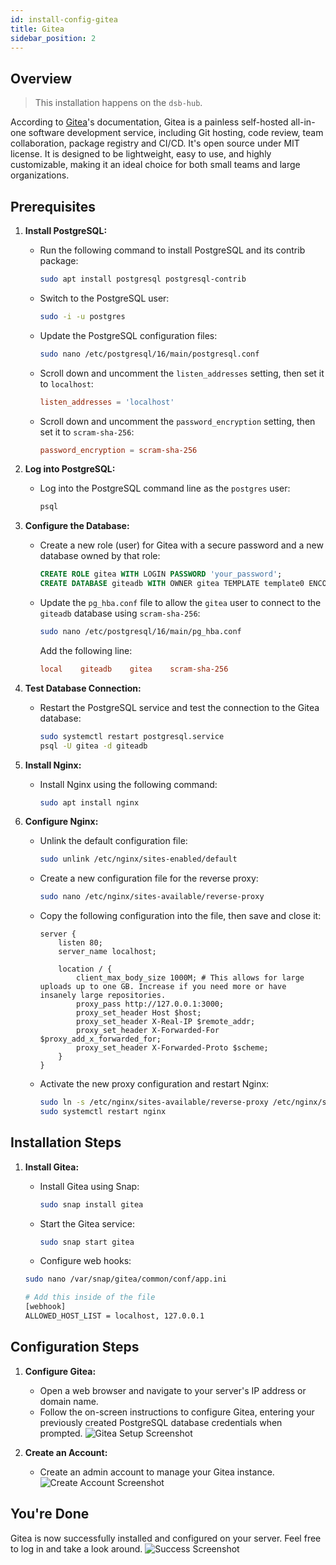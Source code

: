 ```yaml
---
id: install-config-gitea
title: Gitea
sidebar_position: 2
---
```


## Overview

> This installation happens on the `dsb-hub`.

According to [Gitea]'s documentation, Gitea is a painless self-hosted all-in-one software development service, including Git hosting, code review, team collaboration, package registry and CI/CD. It's open source under MIT license. It is designed to be lightweight, easy to use, and highly customizable, making it an ideal choice for both small teams and large organizations.

## Prerequisites

1. **Install PostgreSQL:**
   - Run the following command to install PostgreSQL and its contrib package:

     ```bash
     sudo apt install postgresql postgresql-contrib
     ```

   - Switch to the PostgreSQL user:

     ```bash
     sudo -i -u postgres
     ```

   - Update the PostgreSQL configuration files:

     ```bash
     sudo nano /etc/postgresql/16/main/postgresql.conf
     ```

   - Scroll down and uncomment the `listen_addresses` setting, then set it to `localhost`:

     ```conf
     listen_addresses = 'localhost'
     ```

   - Scroll down and uncomment the `password_encryption` setting, then set it to `scram-sha-256`:

     ```conf
     password_encryption = scram-sha-256
     ```

2. **Log into PostgreSQL:**
   - Log into the PostgreSQL command line as the `postgres` user:

     ```bash
     psql
     ```

3. **Configure the Database:**
   - Create a new role (user) for Gitea with a secure password and a new database owned by that role:

     ```sql
     CREATE ROLE gitea WITH LOGIN PASSWORD 'your_password';
     CREATE DATABASE giteadb WITH OWNER gitea TEMPLATE template0 ENCODING 'UTF8' LC_COLLATE 'en_US.UTF-8' LC_CTYPE 'en_US.UTF-8';
     ```

   - Update the `pg_hba.conf` file to allow the `gitea` user to connect to the `giteadb` database using `scram-sha-256`:

     ```bash
     sudo nano /etc/postgresql/16/main/pg_hba.conf
     ```

     Add the following line:

     ```conf
     local    giteadb    gitea    scram-sha-256
     ```

4. **Test Database Connection:**
   - Restart the PostgreSQL service and test the connection to the Gitea database:

     ```bash
     sudo systemctl restart postgresql.service
     psql -U gitea -d giteadb
     ```

5. **Install Nginx:**
   - Install Nginx using the following command:

     ```bash
     sudo apt install nginx
     ```

6. **Configure Nginx:**
   - Unlink the default configuration file:

     ```bash
     sudo unlink /etc/nginx/sites-enabled/default
     ```

   - Create a new configuration file for the reverse proxy:

     ```bash
     sudo nano /etc/nginx/sites-available/reverse-proxy
     ```

   - Copy the following configuration into the file, then save and close it:

     ```nginx
     server {
         listen 80;
         server_name localhost;

         location / {
             client_max_body_size 1000M; # This allows for large uploads up to one GB. Increase if you need more or have insanely large repositories.
             proxy_pass http://127.0.0.1:3000;
             proxy_set_header Host $host;
             proxy_set_header X-Real-IP $remote_addr;
             proxy_set_header X-Forwarded-For $proxy_add_x_forwarded_for;
             proxy_set_header X-Forwarded-Proto $scheme;
         }
     }
     ```

   - Activate the new proxy configuration and restart Nginx:

     ```bash
     sudo ln -s /etc/nginx/sites-available/reverse-proxy /etc/nginx/sites-enabled/
     sudo systemctl restart nginx
     ```

## Installation Steps

1. **Install Gitea:**
   - Install Gitea using Snap:

     ```bash
     sudo snap install gitea
     ```

   - Start the Gitea service:

     ```bash
     sudo snap start gitea
     ```

   - Configure web hooks:

   ```bash
   sudo nano /var/snap/gitea/common/conf/app.ini

   # Add this inside of the file
   [webhook]
   ALLOWED_HOST_LIST = localhost, 127.0.0.1
   ```

## Configuration Steps

1. **Configure Gitea:**
   - Open a web browser and navigate to your server's IP address or domain name.
   - Follow the on-screen instructions to configure Gitea, entering your previously created PostgreSQL database credentials when prompted.
     ![Gitea Setup Screenshot](/img/projects/devsecops-home-lab/installation-and-configuration/gitea-init-config.png)

1. **Create an Account:**
   - Create an admin account to manage your Gitea instance.
     ![Create Account Screenshot](/img/projects/devsecops-home-lab/installation-and-configuration/gitea-create-account.png)

## You're Done

Gitea is now successfully installed and configured on your server. Feel free to log in and take a look around.
![Success Screenshot](/img/projects/devsecops-home-lab/installation-and-configuration/gitea-success-account-creation.png)

<!-- Sources -->

[Gitea]: https://about.gitea.com/products/gitea/
